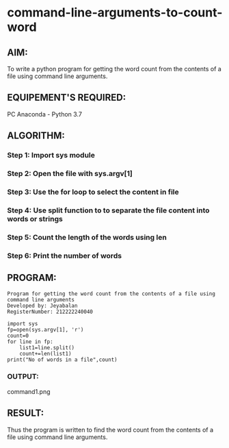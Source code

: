 # command-line-arguments-to-count-word
## AIM:
To write a python program for getting the word count from the contents of a file using command line arguments.
## EQUIPEMENT'S REQUIRED: 
PC
Anaconda - Python 3.7
## ALGORITHM: 
### Step 1: Import sys module

### Step 2: Open the file with sys.argv[1]
 
### Step 3: Use the for loop to select the content in file

### Step 4: Use split function to to separate the file content into words or strings

### Step 5: Count the length of the words using len

### Step 6: Print the number of words

## PROGRAM:
```
Program for getting the word count from the contents of a file using command line arguments
Developed by: Jeyabalan
RegisterNumber: 212222240040

import sys
fp=open(sys.argv[1], 'r')
count=0
for line in fp:
    list1=line.split()
    count+=len(list1)
print("No of words in a file",count)
```

### OUTPUT:
command1.png


## RESULT:
Thus the program is written to find the word count from the contents of a file using command line arguments.
